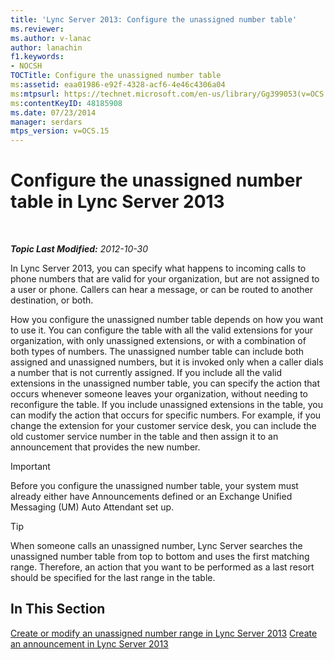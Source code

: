 ```yaml
---
title: 'Lync Server 2013: Configure the unassigned number table'
ms.reviewer: 
ms.author: v-lanac
author: lanachin
f1.keywords:
- NOCSH
TOCTitle: Configure the unassigned number table
ms:assetid: eaa01986-e92f-4328-acf6-4e46c4306a04
ms:mtpsurl: https://technet.microsoft.com/en-us/library/Gg399053(v=OCS.15)
ms:contentKeyID: 48185908
ms.date: 07/23/2014
manager: serdars
mtps_version: v=OCS.15
---
```


<div data-xmlns="http://www.w3.org/1999/xhtml">

<div class="topic" data-xmlns="http://www.w3.org/1999/xhtml" data-msxsl="urn:schemas-microsoft-com:xslt" data-cs="https://msdn.microsoft.com/">

<div data-asp="https://msdn2.microsoft.com/asp">

# Configure the unassigned number table in Lync Server 2013

</div>

<div id="mainSection">

<div id="mainBody">

<span> </span>

_**Topic Last Modified:** 2012-10-30_

In Lync Server 2013, you can specify what happens to incoming calls to phone numbers that are valid for your organization, but are not assigned to a user or phone. Callers can hear a message, or can be routed to another destination, or both.

How you configure the unassigned number table depends on how you want to use it. You can configure the table with all the valid extensions for your organization, with only unassigned extensions, or with a combination of both types of numbers. The unassigned number table can include both assigned and unassigned numbers, but it is invoked only when a caller dials a number that is not currently assigned. If you include all the valid extensions in the unassigned number table, you can specify the action that occurs whenever someone leaves your organization, without needing to reconfigure the table. If you include unassigned extensions in the table, you can modify the action that occurs for specific numbers. For example, if you change the extension for your customer service desk, you can include the old customer service number in the table and then assign it to an announcement that provides the new number.

<div>


> [!IMPORTANT]  
> Before you configure the unassigned number table, your system must already either have Announcements defined or an Exchange Unified Messaging (UM) Auto Attendant set up.



</div>

<div>


> [!TIP]  
> When someone calls an unassigned number, Lync Server searches the unassigned number table from top to bottom and uses the first matching range. Therefore, an action that you want to be performed as a last resort should be specified for the last range in the table.



</div>

<div>

## In This Section

[Create or modify an unassigned number range in Lync Server 2013](lync-server-2013-create-or-modify-an-unassigned-number-range.md) [Create an announcement in Lync Server 2013](lync-server-2013-create-an-announcement.md)

</div>

</div>

<span> </span>

</div>

</div>

</div>

